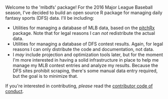<!-- README.md is generated from README.Rmd. Please edit that file -->
Welcome to the 'mlbdfs' package! For the 2016 Major League Baseball season, I've decided to build an open source R package for managing daily fantasy sports (DFS) data. I'll be including:

-   Utilities for managing a database of MLB data, based on the [pitchRx](https://cran.r-project.org/web/packages/pitchRx/index.html) package. Note that for legal reasons I can *not* redistribute the actual data.
-   Utilities for managing a database of DFS contest results. Again, for legal reasons I can only distribute the code and documentation, not data.
-   I *may* include projection and optimization tools later, but for the moment I'm more interested in having a solid infrastructure in place to help me manage my MLB contest entries and analyze my results. Because the DFS sites prohibit scraping, there's some manual data entry required, but the goal is to minimize that.

If you're interested in contributing, *please* read the [contributor code of conduct](https://github.com/znmeb/mlbdfs/blob/master/CONDUCT.md).

